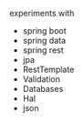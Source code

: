 experiments with 
* spring boot
* spring data
* spring rest
* jpa
* RestTemplate
* Validation
* Databases
* Hal
* json
